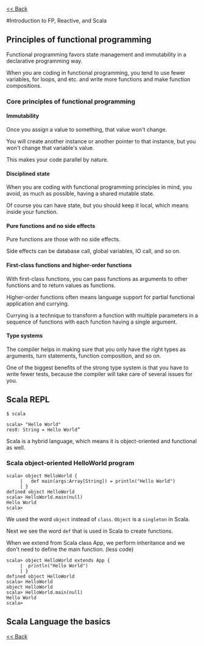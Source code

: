 [<< Back](../README.md)

#Introduction to FP, Reactive, and Scala

## Principles of functional programming

Functional programming favors state management and immutability in a declarative programming way.

When you are coding in functional programming, you tend to use fewer variables, for loops, and etc. and write more functions and make function compositions.

### Core principles of functional programming

#### Immutability

Once you assign a value to something, that value won't change.

You will create another instance or another pointer to that instance, but you won't change that variable's value.

This makes your code parallel by nature.

#### Disciplined state

When you are coding with functional programming principles in mind, you avoid, as much as possible, having a shared mutable state.

Of course you can have state, but you should keep it local, which means inside your function.

#### Pure functions and no side effects

Pure functions are those with no side effects.

Side effects can be database call, global variables, IO call, and so on.

#### First-class functions and higher-order functions

With first-class functions, you can pass functions as arguments to other functions and to return values as functions.

Higher-order functions often means language support for partial functional application and currying.

Currying is a technique to transform a function with multiple parameters in a sequence of functions with each function having a single argument.

#### Type systems

The compiler helps in making sure that you only have the right types as arguments, turn statements, function composition, and so on.

One of the biggest benefits of the strong type system is that you have to write fewer tests, because the compiler will take care of several issues for you.

## Scala REPL

```
$ scala

scala> "Hello World"
res0: String = Hello World”
```

Scala is a hybrid language, which means it is object-oriented and functional as well.

### Scala object-oriented HelloWorld program

```
scala> object HelloWorld {
     |   def main(args:Array[String]) = println("Hello World")
     | }
defined object HelloWorld
scala> HelloWorld.main(null)
Hello World
scala>
```

We used the word `object` instead of `class`.
`Object` is a `singleton` in Scala.

Next we see the word `def` that is used in Scala to create functions.

When we extend from Scala class App, we perform inheritance and we don't need to define the main function. (less code)

```
scala> object HelloWorld extends App {
     |  println("Hello World")
     | }
defined object HelloWorld
scala> HelloWorld
object HelloWorld
scala> HelloWorld.main(null)
Hello World
scala>
```

## Scala Language the basics


[<< Back](../README.md)
